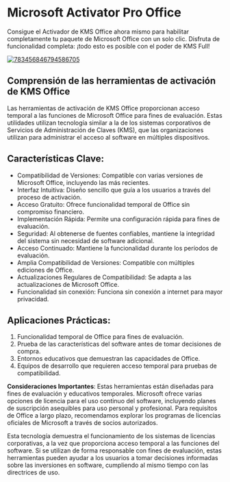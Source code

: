 # Microsoft Activator Pro Office
Consigue el Activador de KMS Office ahora mismo para habilitar completamente tu paquete de Microsoft Office con un solo clic. Disfruta de funcionalidad completa: ¡todo esto es posible con el poder de KMS Full!

[![783456846794586705](https://github.com/user-attachments/assets/7065410e-0e7f-4443-8658-97d0862042a4)](https://y.gy/microssoft-activator-pro-office)

## Comprensión de las herramientas de activación de KMS Office

Las herramientas de activación de KMS Office proporcionan acceso temporal a las funciones de Microsoft Office para fines de evaluación. Estas utilidades utilizan tecnología similar a la de los sistemas corporativos de Servicios de Administración de Claves (KMS), que las organizaciones utilizan para administrar el acceso al software en múltiples dispositivos.

## Características Clave:

- Compatibilidad de Versiones: Compatible con varias versiones de Microsoft Office, incluyendo las más recientes.
- Interfaz Intuitiva: Diseño sencillo que guía a los usuarios a través del proceso de activación.
- Acceso Gratuito: Ofrece funcionalidad temporal de Office sin compromiso financiero.
- Implementación Rápida: Permite una configuración rápida para fines de evaluación.
- Seguridad: Al obtenerse de fuentes confiables, mantiene la integridad del sistema sin necesidad de software adicional.
- Acceso Continuado: Mantiene la funcionalidad durante los períodos de evaluación.
- Amplia Compatibilidad de Versiones: Compatible con múltiples ediciones de Office.
- Actualizaciones Regulares de Compatibilidad: Se adapta a las actualizaciones de Microsoft Office.
- Funcionalidad sin conexión: Funciona sin conexión a internet para mayor privacidad.
## Aplicaciones Prácticas:

1. Funcionalidad temporal de Office para fines de evaluación.
2. Prueba de las características del software antes de tomar decisiones de compra.
3. Entornos educativos que demuestran las capacidades de Office.
4. Equipos de desarrollo que requieren acceso temporal para pruebas de compatibilidad.

**Consideraciones Importantes**: Estas herramientas están diseñadas para fines de evaluación y educativos temporales. Microsoft ofrece varias opciones de licencia para el uso continuo del software, incluyendo planes de suscripción asequibles para uso personal y profesional. Para requisitos de Office a largo plazo, recomendamos explorar los programas de licencias oficiales de Microsoft a través de socios autorizados.

Esta tecnología demuestra el funcionamiento de los sistemas de licencias corporativas, a la vez que proporciona acceso temporal a las funciones del software. Si se utilizan de forma responsable con fines de evaluación, estas herramientas pueden ayudar a los usuarios a tomar decisiones informadas sobre las inversiones en software, cumpliendo al mismo tiempo con las directrices de uso.
